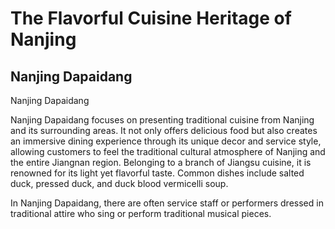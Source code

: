 # The Flavorful Cuisine Heritage of Nanjing

## Nanjing Dapaidang

<Chinese word="南京大排档">
Nanjing Dapaidang
</Chinese>

Nanjing Dapaidang focuses on presenting traditional cuisine from Nanjing and its surrounding areas. It not only offers delicious food but also creates an immersive dining experience through its unique decor and service style, allowing customers to feel the traditional cultural atmosphere of Nanjing and the entire Jiangnan region. Belonging to a branch of Jiangsu cuisine, it is renowned for its light yet flavorful taste. Common dishes include salted duck, pressed duck, and duck blood vermicelli soup.

In Nanjing Dapaidang, there are often service staff or performers dressed in traditional attire who sing or perform traditional musical pieces.

<YouTube link="https://youtu.be/2Kg8WGjb0-Q?si=4A8zi_pA_eT1icBS">
<template #cover><img src="../assets/youtube/our-first-nanjing-duck-feast-in-china.jpg" /></template>
<template #title>Our First Nanjing Duck FEAST in China 🇨🇳</template>
<template #author>Two Mad Explorers</template>
<template #description>Today, we are trying our first Nanjing duck alongside a whole bunch of other Nanjing cuisine specialties. Nanjing, China has an unreal amount of delicious food to try, but this was by far our favourite food experience in the city.</template>
</YouTube>